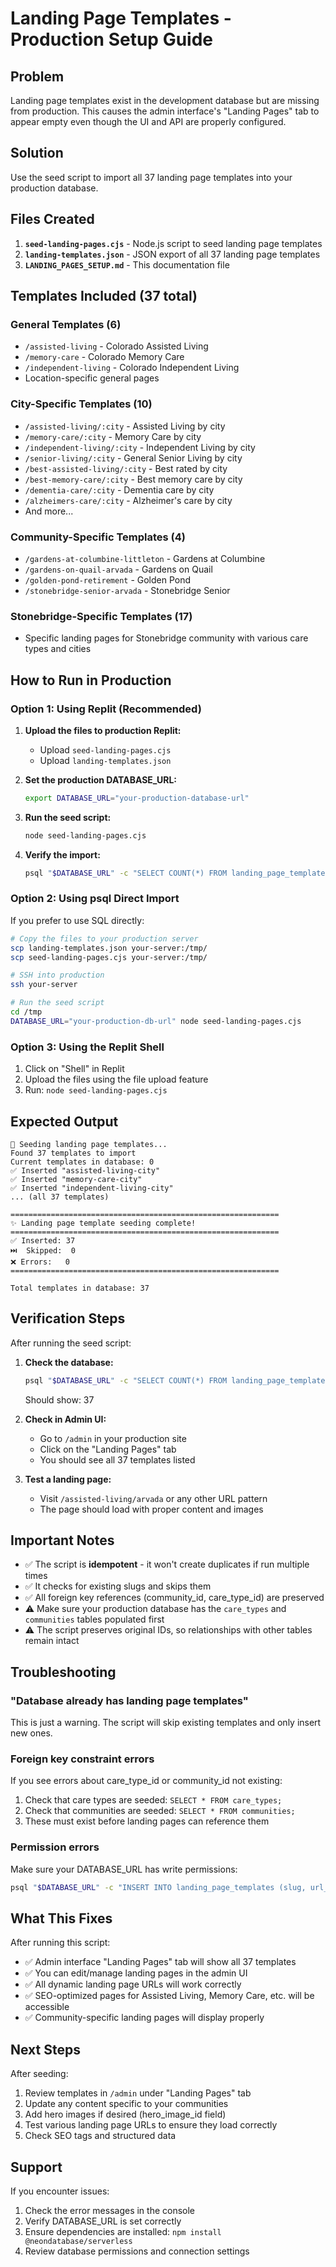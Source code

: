 # Landing Page Templates - Production Setup Guide

## Problem
Landing page templates exist in the development database but are missing from production. This causes the admin interface's "Landing Pages" tab to appear empty even though the UI and API are properly configured.

## Solution
Use the seed script to import all 37 landing page templates into your production database.

## Files Created
1. **`seed-landing-pages.cjs`** - Node.js script to seed landing page templates
2. **`landing-templates.json`** - JSON export of all 37 landing page templates
3. **`LANDING_PAGES_SETUP.md`** - This documentation file

## Templates Included (37 total)

### General Templates (6)
- `/assisted-living` - Colorado Assisted Living
- `/memory-care` - Colorado Memory Care
- `/independent-living` - Colorado Independent Living
- Location-specific general pages

### City-Specific Templates (10)
- `/assisted-living/:city` - Assisted Living by city
- `/memory-care/:city` - Memory Care by city
- `/independent-living/:city` - Independent Living by city
- `/senior-living/:city` - General Senior Living by city
- `/best-assisted-living/:city` - Best rated by city
- `/best-memory-care/:city` - Best memory care by city
- `/dementia-care/:city` - Dementia care by city
- `/alzheimers-care/:city` - Alzheimer's care by city
- And more...

### Community-Specific Templates (4)
- `/gardens-at-columbine-littleton` - Gardens at Columbine
- `/gardens-on-quail-arvada` - Gardens on Quail
- `/golden-pond-retirement` - Golden Pond
- `/stonebridge-senior-arvada` - Stonebridge Senior

### Stonebridge-Specific Templates (17)
- Specific landing pages for Stonebridge community with various care types and cities

## How to Run in Production

### Option 1: Using Replit (Recommended)
1. **Upload the files to production Replit:**
   - Upload `seed-landing-pages.cjs`
   - Upload `landing-templates.json`

2. **Set the production DATABASE_URL:**
   ```bash
   export DATABASE_URL="your-production-database-url"
   ```

3. **Run the seed script:**
   ```bash
   node seed-landing-pages.cjs
   ```

4. **Verify the import:**
   ```bash
   psql "$DATABASE_URL" -c "SELECT COUNT(*) FROM landing_page_templates;"
   ```

### Option 2: Using psql Direct Import
If you prefer to use SQL directly:

```bash
# Copy the files to your production server
scp landing-templates.json your-server:/tmp/
scp seed-landing-pages.cjs your-server:/tmp/

# SSH into production
ssh your-server

# Run the seed script
cd /tmp
DATABASE_URL="your-production-db-url" node seed-landing-pages.cjs
```

### Option 3: Using the Replit Shell
1. Click on "Shell" in Replit
2. Upload the files using the file upload feature
3. Run: `node seed-landing-pages.cjs`

## Expected Output

```
🚀 Seeding landing page templates...
Found 37 templates to import
Current templates in database: 0
✅ Inserted "assisted-living-city"
✅ Inserted "memory-care-city"
✅ Inserted "independent-living-city"
... (all 37 templates)

============================================================
✨ Landing page template seeding complete!
============================================================
✅ Inserted: 37
⏭️  Skipped:  0
❌ Errors:   0
============================================================

Total templates in database: 37
```

## Verification Steps

After running the seed script:

1. **Check the database:**
   ```bash
   psql "$DATABASE_URL" -c "SELECT COUNT(*) FROM landing_page_templates;"
   ```
   Should show: 37

2. **Check in Admin UI:**
   - Go to `/admin` in your production site
   - Click on the "Landing Pages" tab
   - You should see all 37 templates listed

3. **Test a landing page:**
   - Visit `/assisted-living/arvada` or any other URL pattern
   - The page should load with proper content and images

## Important Notes

- ✅ The script is **idempotent** - it won't create duplicates if run multiple times
- ✅ It checks for existing slugs and skips them
- ✅ All foreign key references (community_id, care_type_id) are preserved
- ⚠️  Make sure your production database has the `care_types` and `communities` tables populated first
- ⚠️  The script preserves original IDs, so relationships with other tables remain intact

## Troubleshooting

### "Database already has landing page templates"
This is just a warning. The script will skip existing templates and only insert new ones.

### Foreign key constraint errors
If you see errors about care_type_id or community_id not existing:
1. Check that care types are seeded: `SELECT * FROM care_types;`
2. Check that communities are seeded: `SELECT * FROM communities;`
3. These must exist before landing pages can reference them

### Permission errors
Make sure your DATABASE_URL has write permissions:
```bash
psql "$DATABASE_URL" -c "INSERT INTO landing_page_templates (slug, url_pattern, template_type, title, active) VALUES ('test', '/test', 'general', 'Test', true);"
```

## What This Fixes

After running this script:
- ✅ Admin interface "Landing Pages" tab will show all 37 templates
- ✅ You can edit/manage landing pages in the admin UI
- ✅ All dynamic landing page URLs will work correctly
- ✅ SEO-optimized pages for Assisted Living, Memory Care, etc. will be accessible
- ✅ Community-specific landing pages will display properly

## Next Steps

After seeding:
1. Review templates in `/admin` under "Landing Pages" tab
2. Update any content specific to your communities
3. Add hero images if desired (hero_image_id field)
4. Test various landing page URLs to ensure they load correctly
5. Check SEO tags and structured data

## Support

If you encounter issues:
1. Check the error messages in the console
2. Verify DATABASE_URL is set correctly
3. Ensure dependencies are installed: `npm install @neondatabase/serverless`
4. Review database permissions and connection settings
